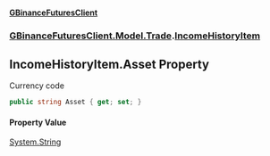 #### [GBinanceFuturesClient](./index.md 'index')
### [GBinanceFuturesClient.Model.Trade](./GBinanceFuturesClient-Model-Trade.md 'GBinanceFuturesClient.Model.Trade').[IncomeHistoryItem](./GBinanceFuturesClient-Model-Trade-IncomeHistoryItem.md 'GBinanceFuturesClient.Model.Trade.IncomeHistoryItem')
## IncomeHistoryItem.Asset Property
Currency code  
```csharp
public string Asset { get; set; }
```
#### Property Value
[System.String](https://docs.microsoft.com/en-us/dotnet/api/System.String 'System.String')  
